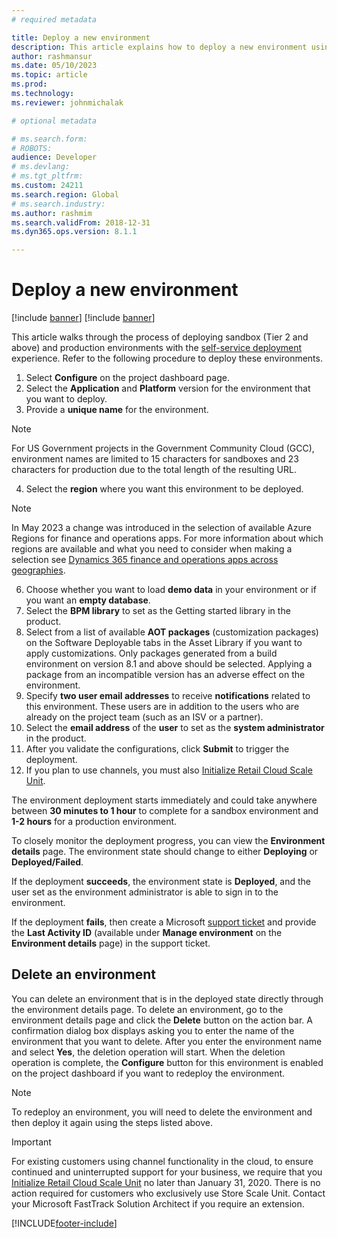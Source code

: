 ```yaml
---
# required metadata

title: Deploy a new environment
description: This article explains how to deploy a new environment using the self-service deployment experience.
author: rashmansur
ms.date: 05/10/2023
ms.topic: article
ms.prod: 
ms.technology: 
ms.reviewer: johnmichalak

# optional metadata

# ms.search.form: 
# ROBOTS: 
audience: Developer
# ms.devlang: 
# ms.tgt_pltfrm: 
ms.custom: 24211
ms.search.region: Global
# ms.search.industry: 
ms.author: rashmim
ms.search.validFrom: 2018-12-31
ms.dyn365.ops.version: 8.1.1

---
```


# Deploy a new environment

[!include [banner](../includes/banner.md)]
[!include [banner](../includes/limited-availability.md)]

This article walks through the process of deploying sandbox (Tier 2 and above) and production environments with the [self-service deployment](infrastructure-stack.md) experience. Refer to the following procedure to deploy these environments.

1. Select **Configure** on the project dashboard page.
2. Select the **Application** and **Platform** version for the environment that you want to deploy. 
3. Provide a **unique name** for the environment.

> [!NOTE]
> For US Government projects in the Government Community Cloud (GCC), environment names are limited to 15 characters for sandboxes and 23 characters for production due to the total length of the resulting URL.

4. Select the **region** where you want this environment to be deployed. 

> [!NOTE]
> In May 2023 a change was introduced in the selection of available Azure Regions for finance and operations apps. For more information about which regions are available and what you need to consider when making a selection see [Dynamics 365 finance and operations apps across geographies](deployment-options-geo.md).

6. Choose whether you want to load **demo data** in your environment or if you want an **empty database**.
7. Select the **BPM library** to set as the Getting started library in the product.
8. Select from a list of available **AOT packages** (customization packages) on the Software Deployable tabs in the Asset Library if you want to apply customizations. Only packages generated from a build environment on version 8.1 and above should be selected. Applying a package from an incompatible version has an adverse effect on the environment.
9. Specify **two user email addresses** to receive **notifications** related to this environment. These users are in addition to the users who are already on the project team (such as an ISV or a partner).
10. Select the **email address** of the **user** to set as the **system administrator** in the product.
11. After you validate the configurations, click **Submit** to trigger the deployment.
12. If you plan to use channels, you must also [Initialize Retail Cloud Scale Unit](initialize-retail-channels.md).

The environment deployment starts immediately and could take anywhere between **30 minutes to 1 hour** to complete for a sandbox environment and **1-2 hours** for a production environment. 

To closely monitor the deployment progress, you can view the **Environment details** page. The environment state should change to either **Deploying** or **Deployed/Failed**.

If the deployment **succeeds**, the environment state is **Deployed**, and the user set as the environment administrator is able to sign in to the environment.

If the deployment **fails**, then create a Microsoft [support ticket](../lifecycle-services/lcs-support.md) and provide the **Last Activity ID** (available under **Manage environment** on the **Environment details** page) in the support ticket.

## Delete an environment

You can delete an environment that is in the deployed state directly through the environment details page. To delete an environment, go to the environment details page and click the  **Delete** button on the action bar. A confirmation dialog box displays asking you to enter the name of the environment that you want to delete. After you enter the environment name and select **Yes**, the deletion operation will start. When the deletion operation is complete, the **Configure** button for this environment is enabled on the project dashboard if you want to redeploy the environment. 

> [!NOTE]
> To redeploy an environment, you will need to delete the environment and then deploy it again using the steps listed above. 

> [!IMPORTANT]
> For existing customers using channel functionality in the cloud, to ensure continued and uninterrupted support for your business, we require that you [Initialize Retail Cloud Scale Unit](initialize-retail-channels.md) no later than January 31, 2020. There is no action required for customers who exclusively use Store Scale Unit. Contact your Microsoft FastTrack Solution Architect if you require an extension.


[!INCLUDE[footer-include](../../../includes/footer-banner.md)]
